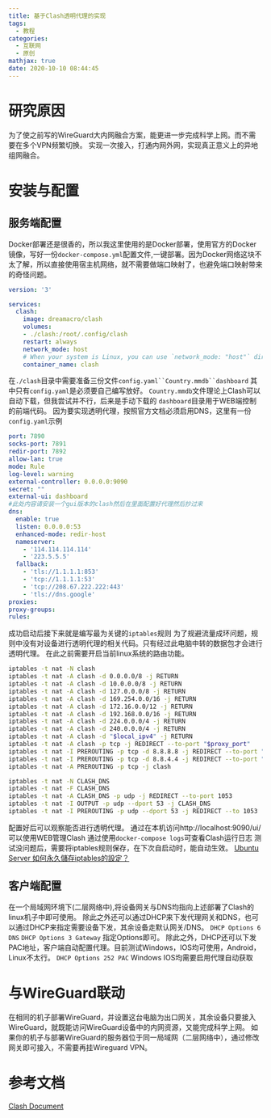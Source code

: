 ```yaml
---
title: 基于Clash透明代理的实现
tags:
  - 教程
categories:
  - 互联网
  - 原创
mathjax: true
date: 2020-10-10 08:44:45
---
```

# 研究原因
为了使之前写的WireGuard大内网融合方案，能更进一步完成科学上网。而不需要在多个VPN频繁切换。
实现一次接入，打通内网外网，实现真正意义上的异地组网融合。

# 安装与配置
## 服务端配置
Docker部署还是很香的，所以我这里使用的是Docker部署，使用官方的Docker镜像，写好一份`docker-compose.yml`配置文件,一键部署。因为Docker网络这块不太了解，所以直接使用宿主机网络，就不需要做端口映射了，也避免端口映射带来的奇怪问题。
```yml docker-compose.yml
version: '3'

services:
  clash:
    image: dreamacro/clash
    volumes:
    - ./clash:/root/.config/clash
    restart: always
    network_mode: host
    # When your system is Linux, you can use `network_mode: "host"` directly.
    container_name: clash
```
在`./clash`目录中需要准备三份文件`config.yaml``Country.mmdb``dashboard`
其中只有`config.yaml`是必须要自己编写放好。
`Country.mmdb`文件理论上Clash可以自动下载，但我尝试并不行，后来是手动下载的
`dashboard`目录用于WEB端控制的前端代码。
因为要实现透明代理，按照官方文档必须启用DNS，这里有一份`config.yaml`示例
```yml config.yaml
port: 7890
socks-port: 7891
redir-port: 7892
allow-lan: true
mode: Rule
log-level: warning
external-controller: 0.0.0.0:9090
secret: ""
external-ui: dashboard
#此处内容请安装一个gui版本的clash然后在里面配置好代理然后抄过来
dns:
  enable: true
  listen: 0.0.0.0:53
  enhanced-mode: redir-host
  nameserver:
    - '114.114.114.114'
    - '223.5.5.5'
  fallback:
    - 'tls://1.1.1.1:853'
    - 'tcp://1.1.1.1:53'
    - 'tcp://208.67.222.222:443'
    - 'tls://dns.google'
proxies:
proxy-groups:
rules:
```
成功启动后接下来就是编写最为关键的`iptables`规则
为了规避流量成环问题，规则中没有对设备进行透明代理的相关代码。只有经过此电脑中转的数据包才会进行透明代理。
在此之前需要开启当前linux系统的路由功能。
```sh setproxy.sh
iptables -t nat -N clash
iptables -t nat -A clash -d 0.0.0.0/8 -j RETURN
iptables -t nat -A clash -d 10.0.0.0/8 -j RETURN
iptables -t nat -A clash -d 127.0.0.0/8 -j RETURN
iptables -t nat -A clash -d 169.254.0.0/16 -j RETURN
iptables -t nat -A clash -d 172.16.0.0/12 -j RETURN
iptables -t nat -A clash -d 192.168.0.0/16 -j RETURN
iptables -t nat -A clash -d 224.0.0.0/4 -j RETURN
iptables -t nat -A clash -d 240.0.0.0/4 -j RETURN
iptables -t nat -A clash -d "$local_ipv4" -j RETURN
iptables -t nat -A clash -p tcp -j REDIRECT --to-port "$proxy_port"
iptables -t nat -I PREROUTING -p tcp -d 8.8.8.8 -j REDIRECT --to-port "$proxy_port"
iptables -t nat -I PREROUTING -p tcp -d 8.8.4.4 -j REDIRECT --to-port "$proxy_port"
iptables -t nat -A PREROUTING -p tcp -j clash

iptables -t nat -N CLASH_DNS
iptables -t nat -F CLASH_DNS 
iptables -t nat -A CLASH_DNS -p udp -j REDIRECT --to-port 1053
iptables -t nat -I OUTPUT -p udp --dport 53 -j CLASH_DNS
iptables -t nat -I PREROUTING -p udp --dport 53 -j REDIRECT --to 1053
```
配置好后可以观察能否进行透明代理。
通过在本机访问http://localhost:9090/ui/可以使用WEB管理Clash
通过使用`docker-compose logs`可查看Clash运行日志
测试没问题后，需要将iptables规则保存，在下次自启动时，能自动生效。
[Ubuntu Server 如何永久儲存iptables的設定？](https://magiclen.org/ubuntu-server-iptables-save-permanently/)

## 客户端配置
在一个局域网环境下(二层网络中),将设备网关与DNS均指向上述部署了Clash的linux机子中即可使用。
除此之外还可以通过DHCP来下发代理网关和DNS，也可以通过DHCP来指定需要设备下发，其余设备走默认网关/DNS。
`DHCP Options 6 DNS`
`DHCP Options 3 Gateway`
指定Options即可。
除此之外，DHCP还可以下发PAC地址，客户端自动配置代理。目前测试Windows，IOS均可使用，Android，Linux不太行。
`DHCP Options 252 PAC`
Windows IOS均需要启用代理自动获取

# 与WireGuard联动
在相同的机子部署WireGuard，并设置这台电脑为出口网关，其余设备只要接入WireGuard，就既能访问WireGuard设备中的内网资源，又能完成科学上网。
如果你的机子与部署WireGuard的服务器位于同一局域网（二层网络中），通过修改网关即可接入，不需要再挂Wireguard VPN。

# 参考文档
[Clash Document](https://lancellc.gitbook.io/clash/)
